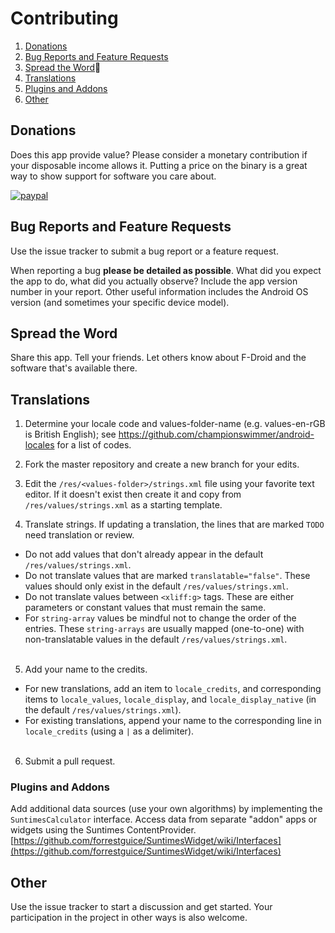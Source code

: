 # Contributing

1. [Donations](#donations)
2. [Bug Reports and Feature Requests](#bug-reports-and-feature-requests)
3. [Spread the Word](#spread-the-word)
4. [Translations](#translations)
5. [Plugins and Addons](#plugins-and-addons)
6. [Other](#other)

## Donations

Does this app provide value? Please consider a monetary contribution if your disposable income allows it. Putting a price on the binary is a great way to show support for software you care about.

<a href="https://www.paypal.com/cgi-bin/webscr?cmd=_s-xclick&amp;hosted_button_id=NZJ5FJBCKY6K2"><img src="/SuntimesWidget/assets/images/PP_logo_h_150x38.png" alt="paypal" /></a>

## Bug Reports and Feature Requests
Use the issue tracker to submit a bug report or a feature request.

When reporting a bug **please be detailed as possible**. What did you expect the app to do, what did you actually observe? Include the app version number in your report. Other useful information includes the Android OS version (and sometimes your specific device model).

## Spread the Word
Share this app. Tell your friends. Let others know about F-Droid and the software that's available there.

## Translations

 1. Determine your locale code and values-folder-name (e.g. values-en-rGB is British English); see https://github.com/championswimmer/android-locales for a list of codes.

 2. Fork the master repository and create a new branch for your edits.

 3. Edit the `/res/<values-folder>/strings.xml` file using your favorite text editor. If it doesn't exist then create it and copy from `/res/values/strings.xml` as a starting template.

 4. Translate strings. If updating a translation, the lines that are marked `TODO` need translation or review.
   * Do not add values that don't already appear in the default `/res/values/strings.xml`.
   * Do not translate values that are marked `translatable="false"`. These values should only exist in the default `/res/values/strings.xml`.
   * Do not translate values between `<xliff:g>` tags. These are either parameters or constant values that must remain the same.
   * For `string-array` values be mindful not to change the order of the entries. These `string-arrays` are usually mapped (one-to-one) with non-translatable values in the default `/res/values/strings.xml`.
<br /><br />
 5. Add your name to the credits.
  * For new translations, add an item to `locale_credits`, and corresponding items to `locale_values`, `locale_display`, and `locale_display_native` (in the default `/res/values/strings.xml`).
  * For existing translations, append your name to the corresponding line in `locale_credits` (using a `|` as a delimiter).
  <br /><br />
 6. Submit a pull request.

### Plugins and Addons
Add additional data sources (use your own algorithms) by implementing the `SuntimesCalculator` interface.
Access data from separate "addon" apps or widgets using the Suntimes ContentProvider. [https://github.com/forrestguice/SuntimesWidget/wiki/Interfaces](https://github.com/forrestguice/SuntimesWidget/wiki/Interfaces)

## Other
Use the issue tracker to start a discussion and get started. Your participation in the project in other ways is also welcome.
